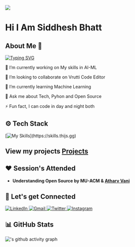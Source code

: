 <img src="https://komarev.com/ghpvc/?username=UnboundSB&label=Profile+Views&color=2f81f7&style=for-the-badge" />

# Hi I Am Siddhesh Bhatt

## About Me 👤
[![Typing SVG](https://readme-typing-svg.demolab.com/?lines=Student+Second+year;Python+Programmer;AI+ML+Enthusiast)](https://git.io/typing-svg)

🔭 I’m currently working on My skills in AI-ML

👯 I’m looking to collaborate on Vrutti Code Editor

🌱 I’m currently learning Machine Learning

💬 Ask me about Tech, Pyhon and Open Source

⚡ Fun fact, I can code in day and night both

## ⚙️ Tech Stack

[![My Skills](https://skillicons.dev/icons?i=js,python,cpp,c,)](https://skills.thijs.gg)


## View my projects [Projects](https://github.com/UnboundSB/UnboundSB/blob/main/projects.md)
## ❤️ Session's Attended

- #### Understanding Open Source by MU-ACM & [Atharv Vani](https://www.linkedin.com/in/atharv-vani110/)

## 🤝 Let's get Connected
<div align="left">
  <a href="https://www.linkedin.com/in/siddhesh-bhatt-92b27928a/" target="_blank">
    <img alt="LinkedIn" src="https://img.shields.io/badge/linkedin-%230077B5.svg?style=for-the-badge&logo=linkedin&logoColor=white"/>
  </a>
  <a href="mailto:sidbhatt85@gmail.com" target="_blank">
    <img alt="Gmail" src="https://img.shields.io/badge/Gmail-D14836?style=for-the-badge&logo=gmail&logoColor=white"/>
  </a>
  <a href="https://twitter.com/<your-twitter-username>" target="_blank">
    <img alt="Twitter" src="https://img.shields.io/badge/Twitter-%231DA1F2.svg?style=for-the-badge&logo=Twitter&logoColor=white"/>
  </a>
  <a href="https://www.instagram.com/<your-instagram-username>" target="_blank">
    <img alt="Instagram" src="https://img.shields.io/badge/Instagram-%23E4405F.svg?style=for-the-badge&logo=Instagram&logoColor=white"/>
  </a>
</div>

## 📊 GitHub Stats

![<Siddhesh>'s github activity graph](https://github-readme-activity-graph.vercel.app/graph?username=UnboundSB&bg_color=1c1c1c&color=e6e6e6&line=e6e6e6&point=c2c2c2&area=true&area_color=c2c2c2&hide_border=true)
